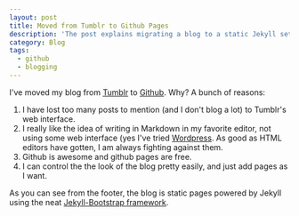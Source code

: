 ```yaml
---
layout: post
title: Moved from Tumblr to Github Pages
description: 'The post explains migrating a blog to a static Jekyll setup on GitHub Pages. It cites Markdown editing, control over design, and free hosting as key reasons.'
category: Blog
tags:
  - github
  - blogging
---
```



I've moved my blog from [Tumblr](http://tumblr.com/) to [Github](http:kriserickson.github.io).  Why?
A bunch of reasons:

1. I have lost too many posts to mention (and I don't blog a lot) to Tumblr's web interface.
1. I really like the idea of writing in Markdown in my favorite editor, not using some web interface (yes I've
tried [Wordpress](http://wordpress.org/).  As good as HTML editors have gotten, I am always fighting against
them.
1. Github is awesome and github pages are free.
1. I can control the the look of the blog pretty easily, and just add pages as I want.

As you can see from the footer, the blog is static pages powered by Jekyll using the neat [Jekyll-Bootstrap framework](http://jekyllbootstrap.com/).
